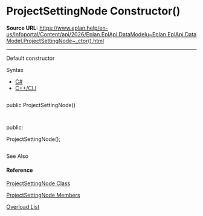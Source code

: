 # ProjectSettingNode Constructor()

**Source URL:** https://www.eplan.help/en-us/Infoportal/Content/api/2026/Eplan.EplApi.DataModelu~Eplan.EplApi.DataModel.ProjectSettingNode~_ctor().html

---

Default constructor

Syntax

- [C#](#i-syntax-CS)
- [C++/CLI](#i-syntax-CPP2005)

```
```
public ProjectSettingNode()
```
```

```
```
public:
ProjectSettingNode();
```
```



See Also

#### Reference

[ProjectSettingNode Class](Eplan.EplApi.DataModelu~Eplan.EplApi.DataModel.ProjectSettingNode.html)
  
[ProjectSettingNode Members](Eplan.EplApi.DataModelu~Eplan.EplApi.DataModel.ProjectSettingNode_members.html)
  
[Overload List](Eplan.EplApi.DataModelu~Eplan.EplApi.DataModel.ProjectSettingNode~_ctor.html)